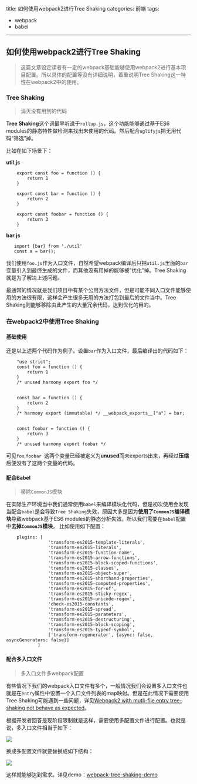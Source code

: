 title: 如何使用webpack2进行Tree Shaking
categories: 前端
tags:
  - webpack
  - babel
---

## 如何使用webpack2进行Tree Shaking

> 这篇文章设定读者有一定的webpack基础能够使用webpack2进行基本项目配置。所以具体的配置等没有详细说明，着重说明Tree Shaking这一特性在webpack2中的使用。

### Tree Shaking
> 消灭没有用到的代码

**Tree Shaking**这个词最早听说于`rollup.js`，这个功能能够通过基于ES6 modules的静态特性做检测来找出未使用的代码。然后配合`uglifyjs`把无用代码“筛选”掉。

<!-- more -->
比如在如下场景下：

**util.js**

        export const foo = function () {
	        return 1
        }

        export const bar = function () {
	        return 2
        }

        export const foobar = function () {
	        return 3
        }
        
**bar.js**
    
       import {bar} from './util'
       const a = bar();
       
我们使用`foo.js`作为入口文件，自然希望webpack编译后只把`util.js`里面的`bar`变量引入到最终生成的文件，而其他没有用掉的能够被“优化”掉。Tree Shaking就是为了解决上述问题。

最通常的情况就是我们项目中有某个公用方法文件，但是可能不同入口文件能够使用的方法很有限，这样会产生很多无用的方法打包到最后的文件当中。Tree Shaking则能够移除由此产生的大量冗余代码，达到优化的目的。

### 在webpack2中使用Tree Shaking

#### 基础使用
还是以上述两个代码作为例子。设置`bar`作为入口文件，最后编译出的代码如下：

		"use strict";
		const foo = function () {
			return 1
		}
		/* unused harmony export foo */
		
		
		const bar = function () {
			return 2
		}
		/* harmony export (immutable) */ __webpack_exports__["a"] = bar;
		
		
		const foobar = function () {
			return 3
		}
		/* unused harmony export foobar */

可见`foo`,`foobar `这两个变量已经被定义为**unused**而未exports出来，再经过**压缩**后便没有了这两个变量的代码。

#### 配合Babel
> 移除`CommonJS`模块

在实际生产环境当中我们通常使用`babel`来编译模块化代码，但是初次使用会发现当配合`babel`是会导致`Tree Shaking`失效，原因大多是因为**使用了`CommonJS`编译模块**导致webpack基于ES6 modules的静态分析失效。所以我们需要在`babel`配置中**去掉`CommonJS`模块**。
比如使用如下配置：

		plugins: [  
			        'transform-es2015-template-literals',  
			        'transform-es2015-literals',  
			        'transform-es2015-function-name',  
			        'transform-es2015-arrow-functions',  
			        'transform-es2015-block-scoped-functions',  
			        'transform-es2015-classes',  
			        'transform-es2015-object-super',  
			        'transform-es2015-shorthand-properties',  
			        'transform-es2015-computed-properties',  
			        'transform-es2015-for-of',  
			        'transform-es2015-sticky-regex',  
			        'transform-es2015-unicode-regex',  
			        'check-es2015-constants',  
			        'transform-es2015-spread',  
			        'transform-es2015-parameters',  
			        'transform-es2015-destructuring',  
			        'transform-es2015-block-scoping',  
			        'transform-es2015-typeof-symbol',  
			        ['transform-regenerator', {async: false, asyncGenerators: false}]
			    ]

#### 配合多入口文件
> 多入口文件多webpack配置

有些情况下我们的webpack入口文件有多个，一般情况我们会设置多入口文件也就是在`entry`属性中设置一个入口文件列表的map映射。但是在此情况下需要使用Tree Shaking可能遇到一些问题，详见[Webpack2 with mutli-file entry tree-shaking not behave as expected](https://github.com/webpack/webpack/issues/4353)。

根据开发者回答是现阶段限制就是这样，需要使用多配置文件进行配置。也就是说，多入口文件相当于如下：

![](https://img.kuaidadi.com/cms/img/upload_6c65d0dcb41eabff3e01245ca8fc671c.png)

换成多配置文件就要替换成如下结构：

![](https://img.kuaidadi.com/cms/img/upload_1b072a8f87a53e0ff08e16d7714b1068.png)

这样就能够达到需求。详见demo：[webpack-tree-shaking-demo](https://github.com/x-yao/webpack-tree-shaking-demo)


